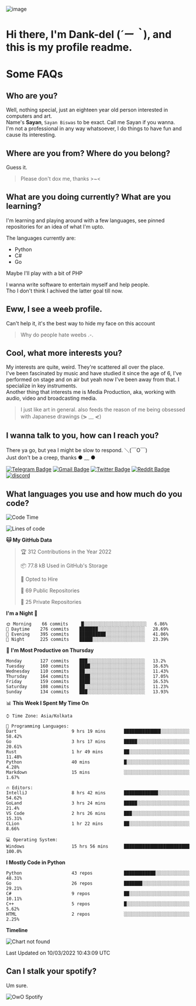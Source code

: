 ![image](https://user-images.githubusercontent.com/63096193/125182844-29f20800-e22f-11eb-8dc9-b0f2d29647bb.png)

# **Hi there, I'm Dank-del (*´ー｀*), and this is my profile readme.**
<!--  [![Profile views](https://gpvc.arturio.dev/dank-del)](https://github.com/dank-del) -->
# Some FAQs

## **Who are you?**

Well, nothing special, just an eighteen year old person interested in computers and art. \
Name's **Sayan**, `Sayan Biswas` to be exact. Call me Sayan if you wanna. \
I'm not a professional in any way whatsoever, I do things to have fun and cause its interesting.

## **Where are you from? Where do you belong?**

Guess it.
> Please don't dox me, thanks >~<

## **What are you doing currently? What are you learning?**

I'm learning and playing around with a few languages, see pinned repositories for an idea of what I'm upto.

The languages currently are:

- Python
- C#
- Go

Maybe I'll play with a bit of PHP

I wanna write software to entertain myself and help people. \
Tho I don't think I achived the latter goal till now.

## **Eww, I see a weeb profile.**

Can't help it, it's the best way to hide my face on this account
> Why do people hate weebs .-.

## **Cool, what more interests you?**

My interests are quite, weird. They're scattered all over the place. \
I've been fascinated by music and have studied it since the age of 6, I've performed on stage and on air but yeah now I've been away from that. I specialize in key instruments. \
Another thing that interests me is Media Production, aka, working with audio, video and broadcasting media.

> I just like art in general. also feeds the reason of me being obsessed with Japanese drawings (⋟ ﹏ ⋞)

## **I wanna talk to you, how can I reach you?**

There ya go, but yea I might be slow to respond. ＼(￣O￣) \
Just don't be a creep, thanks ● ﹏ ●

[![Telegram Badge](https://img.shields.io/badge/-dank_as_fuck-1ca0f1?style=flat-square&logo=telegram&logoColor=white&link=https://t.me/dank_as_fuck)](https://t.me/dank_as_fuck)
[![Gmail Badge](https://img.shields.io/badge/-chizuru@kanojo.tk-c14438?style=flat-square&logo=Gmail&logoColor=white&link=mailto:chizuru@kanojo.tk)](mailto:chizuru@kanojo.tk)
[![Twitter Badge](https://img.shields.io/twitter/follow/TheDankDel?style=social)](https://twitter.com/TheDankDel)
[![Reddit Badge](https://img.shields.io/reddit/user-karma/combined/dank_as_fuck_?style=social)](https://www.reddit.com/user/dank_as_fuck_/)
[![discord](https://discord-md-badge.vercel.app/api/shield/506536929152466945?style=social)](https://discordapp.com/users/506536929152466945)

## **What languages you use and how much do you code?**

<!--START_SECTION:waka-->
![Code Time](http://img.shields.io/badge/Code%20Time-498%20hrs%2047%20mins-blue)

![Lines of code](https://img.shields.io/badge/From%20Hello%20World%20I%27ve%20Written-865%20Thousand%20lines%20of%20code-blue)

**🐱 My GitHub Data** 

> 🏆 312 Contributions in the Year 2022
 > 
> 📦 77.8 kB Used in GitHub's Storage 
 > 
> 💼 Opted to Hire
 > 
> 📜 69 Public Repositories 
 > 
> 🔑 25 Private Repositories  
 > 
**I'm a Night 🦉** 

```text
🌞 Morning    66 commits     █░░░░░░░░░░░░░░░░░░░░░░░░   6.86% 
🌆 Daytime    276 commits    ███████░░░░░░░░░░░░░░░░░░   28.69% 
🌃 Evening    395 commits    ██████████░░░░░░░░░░░░░░░   41.06% 
🌙 Night      225 commits    █████░░░░░░░░░░░░░░░░░░░░   23.39%

```
📅 **I'm Most Productive on Thursday** 

```text
Monday       127 commits    ███░░░░░░░░░░░░░░░░░░░░░░   13.2% 
Tuesday      160 commits    ████░░░░░░░░░░░░░░░░░░░░░   16.63% 
Wednesday    110 commits    ██░░░░░░░░░░░░░░░░░░░░░░░   11.43% 
Thursday     164 commits    ████░░░░░░░░░░░░░░░░░░░░░   17.05% 
Friday       159 commits    ████░░░░░░░░░░░░░░░░░░░░░   16.53% 
Saturday     108 commits    ██░░░░░░░░░░░░░░░░░░░░░░░   11.23% 
Sunday       134 commits    ███░░░░░░░░░░░░░░░░░░░░░░   13.93%

```


📊 **This Week I Spent My Time On** 

```text
⌚︎ Time Zone: Asia/Kolkata

💬 Programming Languages: 
Dart                     9 hrs 19 mins       ██████████████░░░░░░░░░░░   58.42% 
Go                       3 hrs 17 mins       █████░░░░░░░░░░░░░░░░░░░░   20.61% 
Rust                     1 hr 49 mins        ██░░░░░░░░░░░░░░░░░░░░░░░   11.48% 
Python                   40 mins             █░░░░░░░░░░░░░░░░░░░░░░░░   4.28% 
Markdown                 15 mins             ░░░░░░░░░░░░░░░░░░░░░░░░░   1.67%

🔥 Editors: 
IntelliJ                 8 hrs 42 mins       █████████████░░░░░░░░░░░░   54.62% 
GoLand                   3 hrs 24 mins       █████░░░░░░░░░░░░░░░░░░░░   21.4% 
VS Code                  2 hrs 26 mins       ███░░░░░░░░░░░░░░░░░░░░░░   15.31% 
CLion                    1 hr 22 mins        ██░░░░░░░░░░░░░░░░░░░░░░░   8.66%

💻 Operating System: 
Windows                  15 hrs 56 mins      █████████████████████████   100.0%

```

**I Mostly Code in Python** 

```text
Python                   43 repos            ████████████░░░░░░░░░░░░░   48.31% 
Go                       26 repos            ███████░░░░░░░░░░░░░░░░░░   29.21% 
C#                       9 repos             ██░░░░░░░░░░░░░░░░░░░░░░░   10.11% 
C++                      5 repos             █░░░░░░░░░░░░░░░░░░░░░░░░   5.62% 
HTML                     2 repos             ░░░░░░░░░░░░░░░░░░░░░░░░░   2.25%

```


**Timeline**

![Chart not found](https://raw.githubusercontent.com/Dank-del/Dank-del/main/charts/bar_graph.png) 


 Last Updated on 10/03/2022 10:43:09 UTC
<!--END_SECTION:waka-->

## **Can I stalk your spotify?**

Um sure.

![OwO Spotify](https://spotify-recently-played-readme.vercel.app/api?user=31fdrsslnr7nvq4ytqwtw7c4rxfm&count=5)
